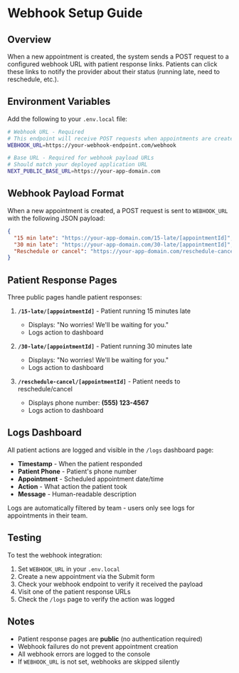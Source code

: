 # Webhook Setup Guide

## Overview

When a new appointment is created, the system sends a POST request to a configured webhook URL with patient response links. Patients can click these links to notify the provider about their status (running late, need to reschedule, etc.).

## Environment Variables

Add the following to your `.env.local` file:

```bash
# Webhook URL - Required
# This endpoint will receive POST requests when appointments are created
WEBHOOK_URL=https://your-webhook-endpoint.com/webhook

# Base URL - Required for webhook payload URLs
# Should match your deployed application URL
NEXT_PUBLIC_BASE_URL=https://your-app-domain.com
```

## Webhook Payload Format

When a new appointment is created, a POST request is sent to `WEBHOOK_URL` with the following JSON payload:

```json
{
  "15 min late": "https://your-app-domain.com/15-late/[appointmentId]",
  "30 min late": "https://your-app-domain.com/30-late/[appointmentId]",
  "Reschedule or cancel": "https://your-app-domain.com/reschedule-cancel/[appointmentId]"
}
```

## Patient Response Pages

Three public pages handle patient responses:

1. **`/15-late/[appointmentId]`** - Patient running 15 minutes late
   - Displays: "No worries! We'll be waiting for you."
   - Logs action to dashboard

2. **`/30-late/[appointmentId]`** - Patient running 30 minutes late
   - Displays: "No worries! We'll be waiting for you."
   - Logs action to dashboard

3. **`/reschedule-cancel/[appointmentId]`** - Patient needs to reschedule/cancel
   - Displays phone number: **(555) 123-4567**
   - Logs action to dashboard

## Logs Dashboard

All patient actions are logged and visible in the `/logs` dashboard page:

- **Timestamp** - When the patient responded
- **Patient Phone** - Patient's phone number
- **Appointment** - Scheduled appointment date/time
- **Action** - What action the patient took
- **Message** - Human-readable description

Logs are automatically filtered by team - users only see logs for appointments in their team.

## Testing

To test the webhook integration:

1. Set `WEBHOOK_URL` in your `.env.local`
2. Create a new appointment via the Submit form
3. Check your webhook endpoint to verify it received the payload
4. Visit one of the patient response URLs
5. Check the `/logs` page to verify the action was logged

## Notes

- Patient response pages are **public** (no authentication required)
- Webhook failures do not prevent appointment creation
- All webhook errors are logged to the console
- If `WEBHOOK_URL` is not set, webhooks are skipped silently

